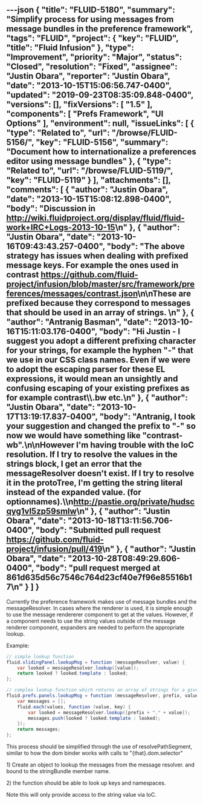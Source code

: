 ---json
{
  "title": "FLUID-5180",
  "summary": "Simplify process for using messages from message bundles in the preference framework",
  "tags": "FLUID",
  "project": {
    "key": "FLUID",
    "title": "Fluid Infusion"
  },
  "type": "Improvement",
  "priority": "Major",
  "status": "Closed",
  "resolution": "Fixed",
  "assignee": "Justin Obara",
  "reporter": "Justin Obara",
  "date": "2013-10-15T15:06:56.747-0400",
  "updated": "2019-09-23T08:35:09.848-0400",
  "versions": [],
  "fixVersions": [
    "1.5"
  ],
  "components": [
    "Prefs Framework",
    "UI Options"
  ],
  "environment": null,
  "issueLinks": [
    {
      "type": "Related to",
      "url": "/browse/FLUID-5156/",
      "key": "FLUID-5156",
      "summary": "Document how to internationalize a preferences editor using message bundles"
    },
    {
      "type": "Related to",
      "url": "/browse/FLUID-5119/",
      "key": "FLUID-5119"
    }
  ],
  "attachments": [],
  "comments": [
    {
      "author": "Justin Obara",
      "date": "2013-10-15T15:08:12.898-0400",
      "body": "Discussion in <http://wiki.fluidproject.org/display/fluid/fluid-work+IRC+Logs-2013-10-15>\n"
    },
    {
      "author": "Justin Obara",
      "date": "2013-10-16T09:43:43.257-0400",
      "body": "The above strategy has issues when dealing with prefixed message keys. For example the ones used in contrast <https://github.com/fluid-project/infusion/blob/master/src/framework/preferences/messages/contrast.json>\n\nThese are prefixed because they correspond to messages that should be used in an array of strings.&#x20;\n"
    },
    {
      "author": "Antranig Basman",
      "date": "2013-10-16T15:11:03.176-0400",
      "body": "Hi Justin - I suggest you adopt a different prefixing character for your strings, for example the hyphen \"-\" that we use in our CSS class names. Even if we were to adopt the escaping parser for these EL expressions, it would mean an unsightly and confusing escaping of your existing prefixes as for example contrast\\\\.bw etc.\n"
    },
    {
      "author": "Justin Obara",
      "date": "2013-10-17T13:19:17.837-0400",
      "body": "Antranig, I took your suggestion and changed the prefix to \"-\" so now we would have something like \"contrast-wb\".\n\nHowever I'm having trouble with the IoC resolution. If I try to resolve the values in the strings block, I get an error that the messageResolver doesn't exist. If I try to resolve it in the protoTree, I'm getting the string literal instead of the expanded value. (for optionnames).\\\n<http://pastie.org/private/hudscqyg1vl5zp59smlw>\n"
    },
    {
      "author": "Justin Obara",
      "date": "2013-10-18T13:11:56.706-0400",
      "body": "Submitted pull request <https://github.com/fluid-project/infusion/pull/419>\n"
    },
    {
      "author": "Justin Obara",
      "date": "2013-10-28T08:49:29.606-0400",
      "body": "pull request merged at 861d635d56c7546c764d23cf40e7f96e85516b17\n"
    }
  ]
}
---
Currently the preference framework makes use of message bundles and the messageResolver. In cases where the renderer is used, it is simple enough to use the message rendererer component to get at the values. However, if a component needs to use the string values outside of the message renderer component, expanders are needed to perform the appropriate lookup.

Example:

```java
// simple lookup function
fluid.slidingPanel.lookupMsg = function (messageResolver, value) {
    var looked = messageResolver.lookup([value]);
    return looked ? looked.template : looked;
};

// complex lookup function which returns an array of strings for a given group of messagekeys
fluid.prefs.panels.lookupMsg = function (messageResolver, prefix, values) {
    var messages = [];
    fluid.each(values, function (value, key) {
        var looked = messageResolver.lookup([prefix + "." + value]);
        messages.push(looked ? looked.template : looked);
    });
    return messages;
};
```

This process should be simplified through the use of resolvePathSegment, similar to how the dom binder works with calls to "{that}.dom.selector"

1\) Create an object to lookup the messages from the message resolver. and bound to the stringBundle member name.&#x20;

2\) the function should be able to look up keys and namespaces.&#x20;

Note this will only provide access to the string value via IoC.

        